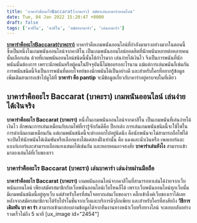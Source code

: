 ```yaml
---
title: 'บาคาร่าคืออะไรBaccarat(บาคะรา) สมัครเล่นบาคาร่าออนไลน์'
date: Tue, 04 Jan 2022 15:20:47 +0000
draft: false
tags: ['คาสิโน', 'คาสิโน', 'สมัครบาคาร่า', 'เล่นบาคาร่า']
---
```


**[บาคาร่าคืออะไรBaccarat(บาคะรา)](/archives/)** บาคาร่าคือเกมพนันออนไลน์ที่กำลังมาแรงอย่างมากในตอนนี้ ซึ่งเป็นหนึ่งในเกมพนันออนไลน์จากคาสิโน เป็นเกมพนันออนไลน์ยอดฮิตที่นักพนันหลายต่อหลายคนนั้นเลือกเล่น ด้วยที่เกมพนันออนไลน์ชนิดนี้นั้นได้กำไรมาก เล่นง่ายได้เงินไว จึงเป็นการพนันที่นักพนันนั้นต้องการ เพราะนักพนันหรือผู้คนในปัจจุบันนี้ไม่ชอบรออะไรนาน แม้แต่การเล่นพนันก็เช่นกัน การพนันชนิดนี้จึงเป็นการพนันที่ตอบโจทย์ของนักพนันได้เป็นอย่างดี และสำหรับใครที่อยากรู้ข้อมูลเพิ่มเติมสามารถเข้าไปดูได้ที่ **บาคาร่า คือ pantip** จะมีข้อมูลเกี่ยวกับาคาร่าอยู่ครบจบในที่เดียว

**บาคาร่าคืออะไร Baccarat (บาคะรา) เกมพนันออนไลน์ เล่นง่ายได้เงินจริง**
-----------------------------------------------------------------------

**บาคาร่าคืออะไร Baccarat (บาคะรา)** หนึ่งในเกมพนันออนไลน์จากคาสิโน เป็นเกมพนันที่เล่นง่ายได้เงินไว ลักษณะการเล่นเหมือนกับเกมไพ่ที่เรารู้จักกันดีคือ ป็อกเด้ง การเล่นเกมพนันชนิดนี้จะใช้ไพ่ในการดำเนินเกมเหมือนกัน แต่เกมพนันชนิดนี้จะต่างออกไปอยู่นิดนึง คือนักพนันจะไม่สามารถถือไพ่ได้ จะเปิดให้นักพนันได้เดิมพันหรือเลือกแทงได้แค่สองฝั่งเท่านั้น คือ แดงและน้ำเงินหรือ เพลเยอร์และแบงก์เกอร์และสามารถเลือกแทงเสมอได้เช่นกัน และหลายคนอาจสงสัย **บาคาร่าเล่นยังไง** สามารถเข้ามาลองเล่นได้ที่เว็บของเรา

### **บาคาร่าคืออะไร Baccarat (บาคะรา) เล่นบาคาร่า เล่นง่ายผ่านมือถือ**

**บาคาร่าคืออะไร Baccarat (บาคะรา)** เกมพนันออนไลน์จากคาสิโนที่สามารถหาเล่นได้ง่ายจากเว็บพนันออนไลน์ เพียงสมัครสมาชิกกับเว็บพนันออนไลน์เว็บไหนก็ได้ เพราะเว็บพนันออนไลน์ทุกเว็บนั้นมีเกมพนันชนิดนี้อยู่ทุกเว็บ แต่สำหรับใครที่สนใจอยากเล่นเว็บของเรา คลิ๊กเข้าลิ้งค์เว็บของเราได้เลย หลังจากสมัครสมาชิกจะได้รับโปรโมชั่นจากเว็บและบริการดีๆอีกเพียบ และสำหรับใครที่สงสัยถึง **วิธีการเดิมพัน บา คา ร่า** สามารถเข้ามาสอบถามข้อมูลได้จากทีมงานทางหน้าเว็บหรือทางไลน์ จะตอบกลับอย่างรวดเร็วไม่ถึง 5 นาที \[ux\_image id="2454"\]
